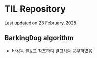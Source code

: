 # TIL Repository
Last updated on 23 February, 2025

## BarkingDog algorithm
- 바킹독 블로그 참조하여 알고리즘 공부하였음


